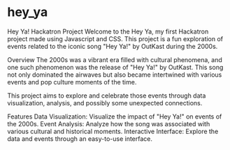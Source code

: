 # hey_ya
Hey Ya! Hackatron Project
Welcome to the Hey Ya, my first Hackatron project made using Javascript and CSS. This project is a fun exploration of events related to the iconic song "Hey Ya!" by OutKast during the 2000s.

Overview
The 2000s was a vibrant era filled with cultural phenomena, and one such phenomenon was the release of "Hey Ya!" by OutKast. This song not only dominated the airwaves but also became intertwined with various events and pop culture moments of the time.

This project aims to explore and celebrate those events through data visualization, analysis, and possibly some unexpected connections.

Features
Data Visualization: Visualize the impact of "Hey Ya!" on events of the 2000s.
Event Analysis: Analyze how the song was associated with various cultural and historical moments.
Interactive Interface: Explore the data and events through an easy-to-use interface.
